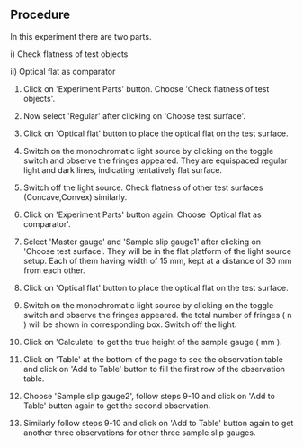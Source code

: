 ## Procedure


<!-- <div align="center">
<img class="img-fluid"  src="./images/conn.png" alt=""><br> 
Figure 1. Gear tooth vernier caliper with spur gear          
</div> -->

In this experiment there are two parts.

i) Check flatness of test objects

ii) Optical flat as comparator

1. Click on 'Experiment Parts' button. Choose 'Check flatness of test objects'.

2. Now select 'Regular' after clicking on 'Choose test surface'.

3. Click on 'Optical flat' button to place the optical flat on the test surface.

4. Switch on the monochromatic light source by clicking on the toggle switch and observe the fringes appeared. They are equispaced regular light and dark lines, indicating tentatively flat surface.

5. Switch off the light source. Check flatness of other test surfaces (Concave,Convex) similarly.

6. Click on 'Experiment Parts' button again. Choose 'Optical flat as comparator'.

7. Select 'Master gauge' and 'Sample slip gauge1' after clicking on 'Choose test surface'. 
They will be in the flat platform of the light source setup. Each of them having width of 15 mm, kept at a distance of 30 mm from each other.

8. Click on 'Optical flat' button to place the optical flat on the test surface.

9. Switch on the monochromatic light source by clicking on the toggle switch and observe the fringes appeared.
the total number of fringes ( n ) will be shown in corresponding box. Switch off the light.

10. Click on 'Calculate' to get the true height of the sample gauge ( mm ).

11. Click on 'Table' at the bottom of the page to see the observation table and click on 'Add to Table' button to fill the first row of the observation table.

12. Choose 'Sample slip gauge2', follow steps 9-10 and click on 'Add to Table' button again to get the second observation.

13. Similarly follow steps 9-10 and click on 'Add to Table' button again to get another three observations for other three sample slip gauges.
